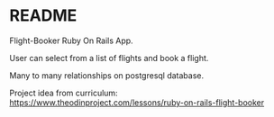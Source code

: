 # README

Flight-Booker Ruby On Rails App.

User can select from a list of flights and book a flight.

Many to many relationships on postgresql database.

Project idea from curriculum: https://www.theodinproject.com/lessons/ruby-on-rails-flight-booker
